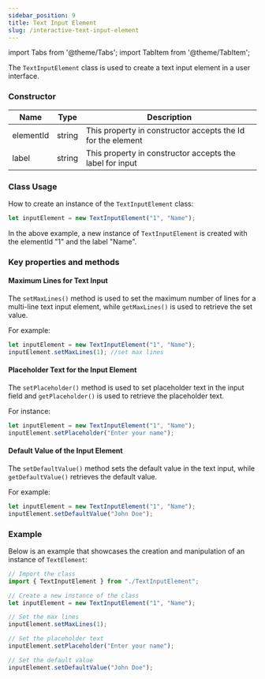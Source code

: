 ```yaml
---
sidebar_position: 9
title: Text Input Element
slug: /interactive-text-input-element
---
```


import Tabs from '@theme/Tabs';
import TabItem from '@theme/TabItem';

The `TextInputElement` class is used to create a text input element in a user interface.

### Constructor

| Name      | Type   | Description                                                 |
| --------- | ------ | ----------------------------------------------------------- |
| elementId | string | This property in constructor accepts the Id for the element |
| label     | string | This property in constructor accepts the label for input    |

### Class Usage

How to create an instance of the `TextInputElement` class:

<Tabs>
<TabItem value="typescript" label="Typescript">

```typescript
let inputElement = new TextInputElement("1", "Name");
```

</TabItem>
</Tabs>

In the above example, a new instance of `TextInputElement` is created with the elementId "1" and the label "Name".

### Key properties and methods

#### Maximum Lines for Text Input

The `setMaxLines()` method is used to set the maximum number of lines for a multi-line text input element, while `getMaxLines()` is used to retrieve the set value.

For example:

<Tabs>
<TabItem value="typescript" label="Typescript">

```typescript
let inputElement = new TextInputElement("1", "Name");
inputElement.setMaxLines(1); //set max lines
```

</TabItem>
</Tabs>

#### Placeholder Text for the Input Element

The `setPlaceholder()` method is used to set placeholder text in the input field and `getPlaceholder()` is used to retrieve the placeholder text.

For instance:

<Tabs>
<TabItem value="typescript" label="Typescript">

```typescript
let inputElement = new TextInputElement("1", "Name");
inputElement.setPlaceholder("Enter your name");
```

</TabItem>
</Tabs>

#### Default Value of the Input Element

The `setDefaultValue()` method sets the default value in the text input, while `getDefaultValue()` retrieves the default value.

For example:
<Tabs>
<TabItem value="typescript" label="Typescript">

```typescript
let inputElement = new TextInputElement("1", "Name");
inputElement.setDefaultValue("John Doe");
```

</TabItem>
</Tabs>

### Example

Below is an example that showcases the creation and manipulation of an instance of `TextElement`:

<Tabs>
<TabItem value="typescript" label="Typescript">

```typescript
// Import the class
import { TextInputElement } from "./TextInputElement";

// Create a new instance of the class
let inputElement = new TextInputElement("1", "Name");

// Set the max lines
inputElement.setMaxLines(1);

// Set the placeholder text
inputElement.setPlaceholder("Enter your name");

// Set the default value
inputElement.setDefaultValue("John Doe");
```

</TabItem>
</Tabs>
